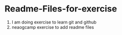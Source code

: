 # Readme-Files-for-exercise

1. I am doing exercise to learn git and github
2. neaogcamp exercise to add readme files 